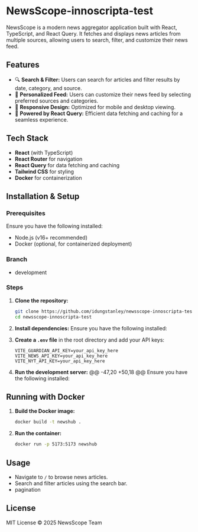 # NewsScope-innoscripta-test
NewsScope is a modern news aggregator application built with React, TypeScript, and React Query. It fetches and displays news articles from multiple sources, allowing users to search, filter, and customize their news feed.
## Features
- 🔍 **Search & Filter:** Users can search for articles and filter results by date, category, and source.
- 📌 **Personalized Feed:** Users can customize their news feed by selecting preferred sources and categories.
- 📱 **Responsive Design:** Optimized for mobile and desktop viewing.
- 🚀 **Powered by React Query:** Efficient data fetching and caching for a seamless experience.
## Tech Stack
- **React** (with TypeScript)
- **React Router** for navigation
- **React Query** for data fetching and caching
- **Tailwind CSS** for styling
- **Docker** for containerization
## Installation & Setup
### Prerequisites
Ensure you have the following installed:
- Node.js (v16+ recommended)
- Docker (optional, for containerized deployment)

### Branch
- development
  
### Steps
1. **Clone the repository:**
   ```sh
   git clone https://github.com/idungstanley/newsscope-innoscripta-test.git
   cd newsscope-innoscripta-test
   ```

2. **Install dependencies:**
  Ensure you have the following installed:

3. **Create a `.env` file** in the root directory and add your API keys:
   ```env
   VITE_GUARDIAN_API_KEY=your_api_key_here
   VITE_NEWS_API_KEY=your_api_key_here
   VITE_NYT_API_KEY=your_api_key_here
   ```

4. **Run the development server:**
	@@ -47,20 +50,18 @@ Ensure you have the following installed:
## Running with Docker
1. **Build the Docker image:**
   ```sh
   docker build -t newshub .
   ```
2. **Run the container:**
   ```sh
   docker run -p 5173:5173 newshub
   ```

## Usage
- Navigate to `/` to browse news articles.
- Search and filter articles using the search bar.
- pagination


## License
MIT License © 2025 NewsScope Team
